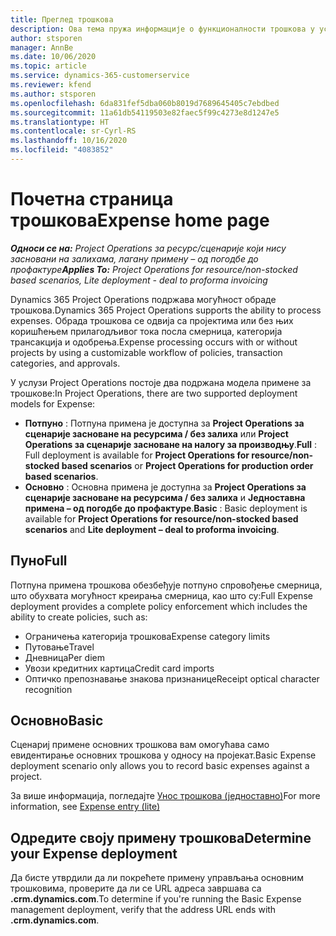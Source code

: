 ```yaml
---
title: Преглед трошкова
description: Ова тема пружа информације о функционалности трошкова у услузи Project Operations.
author: stsporen
manager: AnnBe
ms.date: 10/06/2020
ms.topic: article
ms.service: dynamics-365-customerservice
ms.reviewer: kfend
ms.author: stsporen
ms.openlocfilehash: 6da831fef5dba060b8019d7689645405c7ebdbed
ms.sourcegitcommit: 11a61db54119503e82faec5f99c4273e8d1247e5
ms.translationtype: HT
ms.contentlocale: sr-Cyrl-RS
ms.lasthandoff: 10/16/2020
ms.locfileid: "4083852"
---
```

# <a name="expense-home-page"></a><span data-ttu-id="36531-103">Почетна страница трошкова</span><span class="sxs-lookup"><span data-stu-id="36531-103">Expense home page</span></span>

<span data-ttu-id="36531-104">_**Односи се на:** Project Operations за ресурс/сценарије који нису засновани на залихама, лагану примену – од погодбе до профактуре_</span><span class="sxs-lookup"><span data-stu-id="36531-104">_**Applies To:** Project Operations for resource/non-stocked based scenarios, Lite deployment - deal to proforma invoicing_</span></span>


<span data-ttu-id="36531-105">Dynamics 365 Project Operations подржава могућност обраде трошкова.</span><span class="sxs-lookup"><span data-stu-id="36531-105">Dynamics 365 Project Operations supports the ability to process expenses.</span></span> <span data-ttu-id="36531-106">Обрада трошкова се одвија са пројектима или без њих коришћењем прилагодљивог тока посла смерница, категорија трансакција и одобрења.</span><span class="sxs-lookup"><span data-stu-id="36531-106">Expense processing occurs with or without projects by using a customizable workflow of policies, transaction categories, and approvals.</span></span>

<span data-ttu-id="36531-107">У услузи Project Operations постоје два подржана модела примене за трошкове:</span><span class="sxs-lookup"><span data-stu-id="36531-107">In Project Operations, there are two supported deployment models for Expense:</span></span> 

- <span data-ttu-id="36531-108">**Потпуно** : Потпуна примена је доступна за **Project Operations за сценарије засноване на ресурсима / без залиха** или **Project Operations за сценарије засноване на налогу за производњу**.</span><span class="sxs-lookup"><span data-stu-id="36531-108">**Full** : Full deployment is available for **Project Operations for resource/non-stocked based scenarios** or **Project Operations for production order based scenarios**.</span></span>
- <span data-ttu-id="36531-109">**Основно** : Основна примена је доступна за **Project Operations за сценарије засноване на ресурсима / без залиха** и **Једноставна примена – од погодбе до профактуре**.</span><span class="sxs-lookup"><span data-stu-id="36531-109">**Basic** : Basic deployment is available for **Project Operations for resource/non-stocked based scenarios** and **Lite deployment – deal to proforma invoicing**.</span></span>

## <a name="full"></a><span data-ttu-id="36531-110">Пуно</span><span class="sxs-lookup"><span data-stu-id="36531-110">Full</span></span> 
<span data-ttu-id="36531-111">Потпуна примена трошкова обезбеђује потпуно спровођење смерница, што обухвата могућност креирања смерница, као што су:</span><span class="sxs-lookup"><span data-stu-id="36531-111">Full Expense deployment provides a complete policy enforcement which includes the ability to create policies, such as:</span></span>

  - <span data-ttu-id="36531-112">Ограничења категорија трошкова</span><span class="sxs-lookup"><span data-stu-id="36531-112">Expense category limits</span></span>
  - <span data-ttu-id="36531-113">Путовање</span><span class="sxs-lookup"><span data-stu-id="36531-113">Travel</span></span>
  - <span data-ttu-id="36531-114">Дневница</span><span class="sxs-lookup"><span data-stu-id="36531-114">Per diem</span></span>
  - <span data-ttu-id="36531-115">Увози кредитних картица</span><span class="sxs-lookup"><span data-stu-id="36531-115">Credit card imports</span></span>
  - <span data-ttu-id="36531-116">Оптичко препознавање знакова признанице</span><span class="sxs-lookup"><span data-stu-id="36531-116">Receipt optical character recognition</span></span>

## <a name="basic"></a><span data-ttu-id="36531-117">Основно</span><span class="sxs-lookup"><span data-stu-id="36531-117">Basic</span></span> 
<span data-ttu-id="36531-118">Сценариј примене основних трошкова вам омогућава само евидентирање основних трошкова у односу на пројекат.</span><span class="sxs-lookup"><span data-stu-id="36531-118">Basic Expense deployment scenario only allows you to record basic expenses against a project.</span></span> 

<span data-ttu-id="36531-119">За више информација, погледајте [Унос трошкова (једноставно)](basic-expense.md)</span><span class="sxs-lookup"><span data-stu-id="36531-119">For more information, see [Expense entry (lite)](basic-expense.md)</span></span>

## <a name="determine-your-expense-deployment"></a><span data-ttu-id="36531-120">Одредите своју примену трошкова</span><span class="sxs-lookup"><span data-stu-id="36531-120">Determine your Expense deployment</span></span>
<span data-ttu-id="36531-121">Да бисте утврдили да ли покрећете примену управљања основним трошковима, проверите да ли се URL адреса завршава са **.crm.dynamics.com**.</span><span class="sxs-lookup"><span data-stu-id="36531-121">To determine if you're running the Basic Expense management deployment, verify that the address URL ends with **.crm.dynamics.com**.</span></span> 
